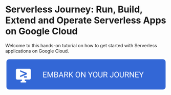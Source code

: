 # Serverless Journey: Run, Build, Extend and Operate Serverless Apps on Google Cloud

Welcome to this hands-on tutorial on how to get started with Serverless applications on Google Cloud.

[![Begin the Serverless Journey](.journey/journey.svg)](https://shell.cloud.google.com/cloudshell/editor?cloudshell_git_repo=https://github.com/nucleusengineering/serverless.git&cloudshell_tutorial=.journey/00-run.neos.md&show=ide&cloudshell_workspace=cloudshell_open/serverless/)


